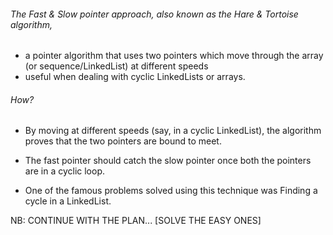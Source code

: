###### The Fast & Slow pointer approach, also known as the Hare & Tortoise algorithm, 
- a pointer algorithm that uses two pointers which move through the array (or sequence/LinkedList) at different speeds
- useful when dealing with cyclic LinkedLists or arrays.

###### How?
- By moving at different speeds (say, in a cyclic LinkedList), the algorithm proves that the two pointers are bound to meet. 
- The fast pointer should catch the slow pointer once both the pointers are in a cyclic loop.

- One of the famous problems solved using this technique was Finding a cycle in a LinkedList. 

NB: CONTINUE WITH THE PLAN...
[SOLVE THE EASY ONES]